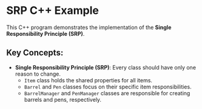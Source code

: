 # SRP C++ Example

This C++ program demonstrates the implementation of the **Single Responsibility Principle (SRP)**.

## Key Concepts:
- **Single Responsibility Principle (SRP)**: Every class should have only one reason to change. 
  - `Item` class holds the shared properties for all items.
  - `Barrel` and `Pen` classes focus on their specific item responsibilities.
  - `BarrelManager` and `PenManager` classes are responsible for creating barrels and pens, respectively.

